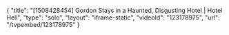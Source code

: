 {
    "title": "[1508428454] Gordon Stays in a Haunted, Disgusting Hotel | Hotel Hell",
    "type": "solo",
    "layout": "iframe-static",
    "videoId": "123178975",
    "url": "\/tvpembed\/123178975"
}